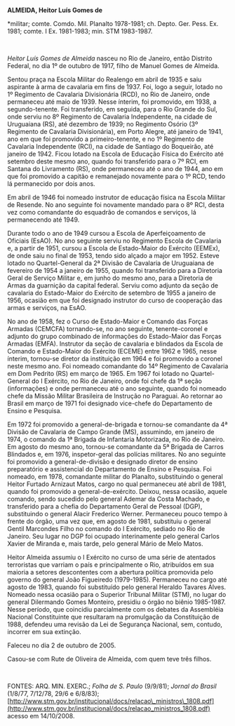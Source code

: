 **ALMEIDA, Heitor Luís Gomes de**

\*militar; comte. Comdo. Mil. Planalto 1978-1981; ch. Depto. Ger. Pess.
Ex. 1981; comte. I Ex. 1981-1983; min. STM 1983-1987.

 

*Heitor Luís Gomes de Almeida* nasceu no Rio de Janeiro, então Distrito
Federal, no dia 1º de outubro de 1917, filho de Manuel Gomes de Almeida.

Sentou praça na Escola Militar do Realengo em abril de 1935 e saiu
aspirante à arma de cavalaria em fins de 1937. Foi, logo a seguir,
lotado no 1º Regimento de Cavalaria Divisionária (RCD), no Rio de
Janeiro, onde permaneceu até maio de 1939. Nesse ínterim, foi promovido,
em 1938, a segundo-tenente. Foi transferido, em seguida, para o Rio
Grande do Sul, onde serviu no 8º Regimento de Cavalaria Independente, na
cidade de Uruguaiana (RS), até dezembro de 1939; no Regimento Osório (3º
Regimento de Cavalaria Divisionária), em Porto Alegre, até janeiro de
1941, ano em que foi promovido a primeiro-tenente, e no 1º Regimento de
Cavalaria Independente (RCI), na cidade de Santiago do Boqueirão, até
janeiro de 1942. Ficou lotado na Escola de Educação Física do Exército
até setembro deste mesmo ano, quando foi transferido para o 7º RCI, em
Santana do Livramento (RS), onde permaneceu até o ano de 1944, ano em
que foi promovido a capitão e remanejado novamente para o 1º RCD, tendo
lá permanecido por dois anos.

Em abril de 1946 foi nomeado instrutor de educação física na Escola
Militar de Resende. No ano seguinte foi novamente mandado para o 8º RCI,
desta vez como comandante do esquadrão de comandos e serviços, lá
permanecendo até 1949.

Durante todo o ano de 1949 cursou a Escola de Aperfeiçoamento de
Oficiais (EsAO). No ano seguinte serviu no Regimento Escola de Cavalaria
e, a partir de 1951, cursou a Escola de Estado-Maior do Exército
(EEMEx), de onde saiu no final de 1953, tendo sido alçado a major em
1952. Esteve lotado no Quartel-General da 2ª Divisão de Cavalaria de
Uruguaiana de fevereiro de 1954 a janeiro de 1955, quando foi
transferido para a Diretoria Geral de Serviço Militar e, em junho do
mesmo ano, para a Diretoria de Armas da guarnição da capital federal.
Serviu como adjunto da seção de cavalaria do Estado-Maior do Exército de
setembro de 1955 a janeiro de 1956, ocasião em que foi designado
instrutor do curso de cooperação das armas e serviços, na EsAO.

No ano de 1958, fez o Curso de Estado-Maior e Comando das Forças Armadas
(CEMCFA) tornando-se, no ano seguinte, tenente-coronel e adjunto do
grupo combinado de informações do Estado-Maior das Forças Armadas
(EMFA). Instrutor da seção de cavalaria e blindados da Escola de Comando
e Estado-Maior do Exército (ECEME) entre 1962 e 1965, nesse ínterim,
tornou-se diretor da instituição em 1964 e foi promovido a coronel neste
mesmo ano. Foi nomeado comandante do 14º Regimento de Cavalaria em Dom
Pedrito (RS) em março de 1965. Em 1967 foi lotado no Quartel-General do
I Exército, no Rio de Janeiro, onde foi chefe da 1ª seção (informações)
e onde permaneceu até o ano seguinte, quando foi nomeado chefe da Missão
Militar Brasileira de Instrução no Paraguai. Ao retornar ao Brasil em
março de 1971 foi designado vice-chefe do Departamento de Ensino e
Pesquisa.

Em 1972 foi promovido a general-de-brigada e tornou-se comandante da 4ª
Divisão de Cavalaria de Campo Grande (MS), assumindo, em janeiro de
1974, o comando da 1ª Brigada de Infantaria Motorizada, no Rio de
Janeiro. Em agosto do mesmo ano, tornou-se comandante da 5ª Brigada de
Carros Blindados e, em 1976, inspetor-geral das polícias militares. No
ano seguinte foi promovido a general-de-divisão e designado diretor de
ensino preparatório e assistencial do Departamento de Ensino e Pesquisa.
Foi nomeado, em 1978, comandante militar do Planalto, substituindo o
general Heitor Furtado Arnizaut Matos, cargo no qual permaneceu até
abril de 1981, quando foi promovido a general-de-exército. Deixou, nessa
ocasião, aquele comando, sendo sucedido pelo general Ademar da Costa
Machado, e transferido para a chefia do Departamento Geral de Pessoal
(DGP), substituindo o general Alacir Frederico Werner. Permaneceu pouco
tempo à frente do órgão, uma vez que, em agosto de 1981, substituiu o
general Gentil Marcondes Filho no comando do I Exército, sediado no Rio
de Janeiro. Seu lugar no DGP foi ocupado interinamente pelo general
Carlos Xavier de Miranda e, mais tarde, pelo general Mário de Melo
Matos.

Heitor Almeida assumiu o I Exército no curso de uma série de atentados
terroristas que varriam o país e principalmente o Rio, atribuídos em sua
maioria a setores descontentes com a abertura política promovida pelo
governo do general João Figueiredo (1979-1985). Permaneceu no cargo até
agosto de 1983, quando foi substituído pelo general Heraldo Tavares
Alves. Nomeado nessa ocasião para o Superior Tribunal Militar (STM), no
lugar do general Dilermando Gomes Monteiro, presidiu o órgão no biênio
1985-1987. Nesse período, que coincidiu parcialmente com os debates da
Assembléia Nacional Constituinte que resultaram na promulgação da
Constituição de 1988, defendeu uma revisão da Lei de Segurança Nacional,
sem, contudo, incorrer em sua extinção.

Faleceu no dia 2 de outubro de 2005.

Casou-se com Rute de Oliveira de Almeida, com quem teve três filhos.

 

FONTES: ARQ. MIN. EXERC.; *Folha de S. Paulo* (9/9/81); *Jornal do
Brasil* (1/8/77, 7/12/78, 29/6 e 6/8/83);
[http://www.stm.gov.br/institucional/docs/relacao\_ministros\_1808.pdf](http://www.stm.gov.br/institucional/docs/relacao_ministros_1808.pdf)
acesso em 14/10/2008.

 
